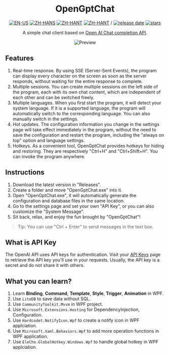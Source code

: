 <div align=center>

# OpenGptChat 

[![EN-US](https://img.shields.io/badge/EN-US-blue)](README.md) [![ZH-HANS](https://img.shields.io/badge/中文-简体-red)](README_ZH-HANS.md) [![ZH-HANT](https://img.shields.io/badge/中文-繁体-red)](README_ZH-HANT.md) [![ZH-HANT](https://img.shields.io/badge/TR-TR-red)](README_TR.md) / [![release date](https://img.shields.io/github/release-date/SlimeNull/OpenGptChat)](https://github.com/SlimeNull/OpenGptChat/releases) [![stars](https://img.shields.io/github/stars/SlimeNull/OpenGptChat?style=flat)](https://github.com/SlimeNull/OpenGptChat/pulse)

A simple chat client based on [Open AI Chat completion API](https://platform.openai.com/docs/guides/chat).

![Preview](assets/preview3_en.png)

</div>

## Features

1. Real-time response. By using SSE (Server-Sent Events), the program can display every character on the screen as soon as the server responds, without waiting for the entire response to complete.
2. Multiple sessions. You can create multiple sessions on the left side of the program, each with its own chat content, which are independent of each other and can be switched freely.
3. Multiple languages. When you first start the program, it will detect your system language. If it is a supported language, the program will automatically switch to the corresponding language. You can also manually switch in the settings.
4. Hot updates. The configuration information you change in the settings page will take effect immediately in the program, without the need to save the configuration and restart the program, including the "always on top" option and language settings.
5. Hotkeys. As a convenient tool, OpenGptChat provides hotkeys for hiding and restoring. They are respectively "Ctrl+H" and "Ctrl+Shift+H". You can invoke the program anywhere.

## Instructions

1. Download the latest version in "Releases".
2. Create a folder and move "OpenGptChat.exe" into it.
3. Open "OpenGptChat.exe", it will automatically generate the configuration and database files in the same location.
4. Go to the settings page and set your own "API Key", or you can also customize the "System Message".
5. Sit back, relax, and enjoy the fun brought by "OpenGptChat"!

> Tip: You can use "Ctrl + Enter" to send messages in the text box.

## What is API Key

The OpenAI API uses API keys for authentication. Visit your [API Keys](https://platform.openai.com/account/api-keys) page to retrieve the API key you'll use in your requests. Usually, the API key is a secret and do not share it with others.

## What you can learn?

1. Learn **Binding**, **Command**, **Template**, **Style**, **Trigger**, **Animation** in WPF.
2. Use `LiteDB` to save data without SQL.
3. Use `CommunityToolkit.Mvvm` in WPF project.
4. Use `Microsoft.Extensions.Hosting` for DependencyInjection, Configuration.
5. Use `Hardcodet.NotifyIcon.Wpf` to create a notify icon in WPF applciation.
6. Use `Microsoft.Xaml.Behaviors.Wpf` to add more operation functions in WPF application.
7. Use `EleCho.GlobalHotkey.Windows.Wpf` to handle global hotkey in WPF applciation.
